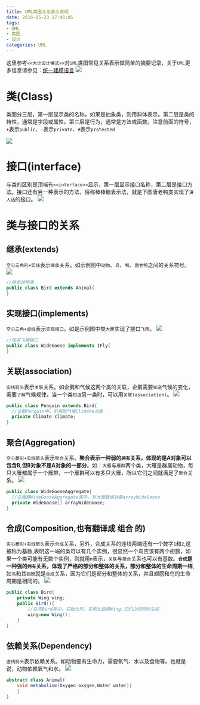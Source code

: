 ```yaml
---
title: UML类图关系表示说明
date: 2016-05-23 17:46:05
tags:
- UML
- 类图
- 设计
categories: UML
---
```

这里参考`<<大计设计模式>>`对`UML`类图常见关系表示做简单的摘要记录，关于`UML`更多信息请参见：[统一建模语言](https://zh.wikipedia.org/wiki/统一建模语言)
![](/imgs/3.png)

# 类(Class)

类图分三层，第一层显示类的名称，如果是抽象类，则用斜体表示。第二层是类的特性，通常是字段或属性。第三层是行为，通常是方法或函数。注意前面的符号，`+`表示`public`、`-`表示`private`、`#`表示`protected`
<!-- more -->
![](/imgs/4.png)


# 接口(interface)
与类的区别是顶端有`<<interface>>`显示，第一层显示接口名称，第二层是接口方法。接口还有另一种表示的方法，俗称棒棒糖表示法，就是下图唐老鸭类实现了`讲人话`的接口。
![](/imgs/5.png)

# 类与接口的关系
## 继承(extends)
`空心三角形+实线`表示`继承`关系。如示例图中`动物`、`鸟`、`鸭`、`唐老鸭`之间的关系符号。
![](/imgs/6.png)
``` java
//继承动物类
public class Bird extends Animal{
}
```
## 实现接口(implements)
`空心三角+虚线`表示`实现接口`。如是示例图中类`大雁`实现了接口`飞翔`。
![](/imgs/7.png)
``` java
//现实飞翔接口
public class WideGoose implements IFly{
}
```
## 关联(association)
`实线箭头`表示`关联`关系。如企鹅和气候这两个类的关联，企鹅需要`知道`气候的变化，需要`了解`气候规律。当一个类`知道`另一类时，可以用`关联(association)`。
![](/imgs/8.png)
``` java
public class Penguin extends Bird{
  //企鹅Penguin中，引用到气候Climate对象
  private Climate climate;
}
```
## 聚合(Aggregation)
`空心菱形+实线箭头`表示`聚合`关系。**聚合表示一种弱的`拥有`关系，体现的是A对象可以包含B,但B对象不是A对象的一部分**。如：`大雁`与`雁群`两个类，大雁是群居动物，每只大雁都属于一个雁群，一个雁群可以有多只大雁，所以它们之间就满足了`聚合`关系。
![](/imgs/9.png)
``` java
public class WideGooseAggregate{
  //在雁群WideGooseAggregate类中，有大雁数组对象arrayWideGoose
  private WideGoose[] arrayWideGoose;
}
```
## 合成(Composition,也有翻译成 组合 的)
`实心菱形+实线箭头`表示`合成`关系，另外，合成关系的连线两端还有一个数字`1`和`2`,这被称为基数,表明这一端的类可以有几个实例，很显然一个鸟应该有两个翅膀，如果一个类可能有无数个实例，则就用`n`表示，`关联`与`聚合`关系也可以有基数。**`合成`是一种强的`拥有`关系，体现了严格的部分和整体的关系，部分和整体的生命周期一样**,如`鸟`和其`翅膀`就是`合成`关系，因为它们是部分和整体的关系，并且翅膀和鸟的生命周期是相同的。
![](/imgs/10.png)
``` java
public class Bird{
	private Wing wing;
	public Bird(){
		//在鸟Bird类中，初始化时，实例化翅膀Wing,它们之间同时生成
		wing=new Wing();
	}
}
```
## 依赖关系(Dependency)
`虚线箭头`表示依赖关系。如动物要有生命力，需要氧气、水以及食物等。也就是说，动物依赖氧气和水。
![](/imgs/11.png)
``` java
abstract class Animal{
	void metabolism(Oxygen oxygen,Water water){
	}
}
```
